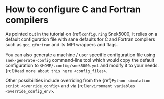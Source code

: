 # How to configure C and Fortran compilers

As pointed out in the tutorial on {ref}`configuring` Snek5000, it relies on a
default configuration file with sane defaults for C and Fortran compilers such
as `gcc`, `gfortran` and its MPI wrappers and flags.

You can also generate a machine / user specific configuration file using
`snek-generate-config` command-line tool which would copy the default
configuration to `$HOME/.config/snek5000.yml` and modify it to your needs.
{ref}`Read more about this here <config_files>`.

Other possibilities include overriding from the {ref}`Python simulation script
<override_config>` and via {ref}`environment variables <override_config_env>`.
